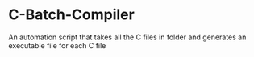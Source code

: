 # C-Batch-Compiler
An automation script that takes all the C files in folder and generates an executable file for each C file
